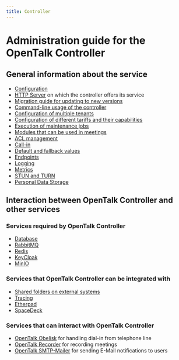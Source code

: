 ```yaml
---
title: Controller
---
```


# Administration guide for the OpenTalk Controller

## General information about the service

- [Configuration](configuration.md)
- [HTTP Server](http_server.md) on which the controller offers its service
- [Migration guide for updating to new versions](migration.md)
- [Command-line usage of the controller](cli.md)
- [Configuration of multiple tenants](tenants.md)
- [Configuration of different tariffs and their capabilities](tariffs.md)
- [Execution of maintenance jobs](jobs.md)
- [Modules that can be used in meetings](modules.md)
- [ACL management](acl.md)
- [Call-in](call_in.md)
- [Default and fallback values](defaults.md)
- [Endpoints](endpoints.md)
- [Logging](logging.md)
- [Metrics](metrics.md)
- [STUN and TURN](stun_turn.md)
- [Personal Data Storage](personal_data_storage.md)

## Interaction between OpenTalk Controller and other services

### Services required by OpenTalk Controller

- [Database](database.md)
- [RabbitMQ](rabbitmq.md)
- [Redis](redis.md)
- [KeyCloak](keycloak.md)
- [MinIO](minio.md)

### Services that OpenTalk Controller can be integrated with

- [Shared folders on external systems](shared_folder.md)
- [Tracing](tracing.md)
- [Etherpad](etherpad.md)
- [SpaceDeck](spacedeck.md)

### Services that can interact with OpenTalk Controller

- [OpenTalk Obelisk](obelisk.md) for handling dial-in from telephone line
- [OpenTalk Recorder](recorder.md) for recording meetings
- [OpenTalk SMTP-Mailer](smtp_mailer.md) for sending E-Mail notifications to users
